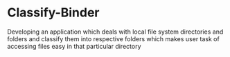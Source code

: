 # Classify-Binder

Developing an application which deals with local file system directories and folders and classify them into respective folders which makes user task of accessing files easy in that particular directory


